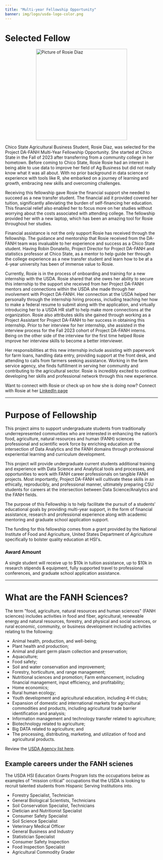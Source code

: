 ```yaml
---
title: "Multi-year Fellowship Opportunity"
banner: img/logo/usda-logo-color.png
---
```




# Selected Fellow

<img src="/img/blog/Rosie_Diaz_Fellow.png" alt="Picture of Rosie Diaz" width="300" height="300" style="display: block; margin: auto;"/>

Chico State Agricultural Business Student, Rosie Diaz, was selected for the Project DA-FANH Multi-Year Fellowship Opportunity. She started at Chico State in the Fall of 2023 after transferring from a community college in her hometown. Before coming to Chico State, Rosie Rosie had an interest in being able to use data to improve her field of Ag Business but did not really know what it was all about. With no prior background in data science or experience with tools like R, she embarked on a journey of learning and growth, embracing new skills and overcoming challenges.

Receiving this fellowship gave Rosie the financial support she needed to succeed as a new transfer student. The financial aid it provided covered her tuition, significantly alleviating the burden of self-financing her education. This financial relief also enabled her to focus more on her studies without worrying about the costs associated with attending college. The fellowship provided her with a new laptop, which has been an amazing tool for Rosie throughout her studies. 

Financial assistance is not the only support Rosie has received through the fellowship. The guidance and mentorship that Rosie received from the DA-FANH team was invaluable to her experience and success as a Chico State student. Having Robin Donatello, Project Director for Project DA-FANH and statistics professor at Chico State, as a mentor to help guide her through the college experience as a new transfer student and learn how to be at a 4-year university has been of immense value to Rosie.

Currently, Rosie is in the process of onboarding and training for a new internship with the USDA. Rosie shared that she owes her ability to secure this internship to the support she received from her Project DA-FANH mentors and connections within the USDA she made through her involvement with Project DA-FANH.  Her connection at the USDA helped her personally through the internship hiring process, including teaching her how to make a federal resume to submit along with the application, and virtually introducing her to a USDA HR staff to help make more connections at the organization. Rosie also attributes skills she gained through working as a Project Assistant for Project DA-FANH to her success in obtaining this internship. Prior to her interview for her internship, she assisted in the interview process for the Fall 2023 cohort of Project DA-FANH interns. Being on the other side of the interview for the first time helped Rosie improve her interview skills to become a better interviewer.

Her responsibilities at this new internship include assisting with paperwork for farm loans, handling data entry, providing support at the front desk, and attending to calls from farmers seeking assistance. Working in the farm service agency, she finds fulfillment in serving her community and contributing to the agricultural sector. Rosie is incredibly excited to continue developing her skills and professional network through this new experience.

Want to connect with Rosie or check up on how she is doing now? Connect with Rosie at her [LinkedIn page](https://www.linkedin.com/in/rosie-diaz/) 



<hr>

# Purpose of Fellowship

This project aims to support undergraduate students from traditionally underrepresented communities who are interested in enhancing the nation’s food, agriculture, natural resources and human (FANH) sciences professional and scientific work force by enriching education at the intersection of Data Analytics and the FANH domains through professional experiential learning and curriculum development.

This project will provide undergraduate current students additional training and experience with Data Science and Analytical tools and processes, and opportunities to work with FANH career professionals on tangible FANH projects. Most importantly, Project DA-FANH will cultivate these skills in an ethically, reproducibly, and professional manner, ultimately preparing CSU students for careers at the intersection between Data Science/Analytics and the FANH fields. 

The purpose of this Fellowship is to help facilitate the pursuit of a students’ educational goals by providing multi-year support, in the form of financial assistance, research and professional experience along with academic mentoring and graduate school application support. 

The funding for this fellowship comes from a grant provided by the National Institute of Food and Agriculture, United States Department of Agriculture specifically to bolster quality education at HSI's. 

### Award Amount

A single student will receive up to $10k in tuition assistance, up to $10k in research stipends & equipment, fully supported travel to professional conferences, and graduate school application assistance. 


<!---
# Eligibility Criteria

* Currently enrolled at CSU, Chico or CSU, San Bernardino as an undergraduate student. 
* Pursing a major related to Data Science, Data Analytics or a FANH science (Food, Agriculture, Natural resources and Human sciences)
* Desire to pursue a career at USDA or in the FANH sciences. 
* Have a cumulative GPA of at least 2.75 and maintain this GPA throughout the duration of the program.
* Have at least 2 years left prior to graduation
* Must be a citizen or national of the United States [[see more details below]](#further-details-on-citizenship-requirement)
* Be interested and able to assist with grant activities such as helping at data training workshops, and job talk seminars, conducting winter and summer session research, and travelling to conferences. 
* Identify as an individual who has faced or faces social, educational, or economic barriers.
    - Examples may include being part of a traditionally underrepresented or marginalized group (including but not limited to race, ethnicity, gender identification), having a mental illness or learning disability, experiencing housing or food insecurity, having dependents or excessive financial stress such as working a full time job outside of college classes. 


# APPLICATION GUIDELINES & DEADLINE

<a href="https://forms.gle/eiVWnuzasQ4XgwD17"> <img alt="Link to apply" src="/img/apply_here/apply_2.png" width="10%" align="right" hspace="50" vspace = "50" /></a>

* Applications should be submitted electronically to [[this Google Form]](https://forms.gle/eiVWnuzasQ4XgwD17) by April 8th, 2022
* Review the application questions and prepare your responses ahead of time. 
    - There is a 250 word limit for all paragraph questions. Any responses longer than 250 words will be cut off and not seen by reviewers. 
* Additional application materials include 
    - Unofficial transcripts from your current university
    - One letter of recommendation from a faculty or staff member who can speak to your work and/or academic challenges and successes, and/or your potential for graduate school. Letters of recommendation are requsted by project staff and due by April 22nd. 
    - (Optional) An additional letter of recommendation (does not have to be from faculty or staff) who can speak to your work and/or academic challenges and successes, and/or your potential for graduate school.

--->

----

# What are the FANH Sciences?
The term "food, agriculture, natural resources and human sciences" (FANH sciences) includes activities in food and fiber, agricultural, renewable energy and natural resources, forestry, and physical and social sciences, or rural economic, community, or business development including activities relating to the following:

* Animal health, production, and well-being;
* Plant health and production;
* Animal and plant germ plasm collection and preservation;
* Aquaculture;
* Food safety;
* Soil and water conservation and improvement;
* Forestry, horticulture, and range management;
* Nutritional sciences and promotion;
Farm enhancement, including financial management, input efficiency, and profitability;
* Home economics;
* Rural human ecology;
* Youth development and agricultural education, including 4–H clubs;
* Expansion of domestic and international markets for agricultural commodities and products, including agricultural trade barrier identification and analysis;
* Information management and technology transfer related to agriculture;
* Biotechnology related to agriculture;
* Big DATA related to agriculture; and
* The processing, distributing, marketing, and utilization of food and agricultural products.


Review the [USDA Agency list here](https://www.usda.gov/our-agency/agencies). 
    
## Example careers under the FANH scienes

The USDA HSI Education Grants Program lists the occupations below as examples of "mission critical" occupations that the USDA is looking to recruit talented students from Hispanic Serving Institutions into. 

* Forestry Specialist, Technician
* General Biological Scientists, Technicians
* Soil Conservation Specialist, Technicians
* Dietician and Nutritionist Specialist
* Consumer Safety Specialist
* Soil Science Specialist
* Veterinary Medical Officer
* General Business and Industry
* Statistician Specialist
* Consumer Safety Inspection
* Food Inspection Specialist
* Agricultural Commodity Grader

<!---
**THIS IS NOT AN ELIGIBILITY LIST. OTHER MAJORS & INTERESTS ARE ENCOURAGED TO APPLY**. Search [data-enabled careers at USDA](https://www.usajobs.gov/Search/Results?d=AG&k=data&wma=15509).

If you are unsure if your major or career interest qualifies please email <fanh.analytics@gmail.com>. 

### Further Details on Citizenship requirement

For purposes of applicant citizenship, USDA-NIFA follows the U.S. Customs and Immigration Service (USCIS) definitions, unless otherwise stated in the RFA. U.S. citizens are individuals born in the United States, Puerto Rico, Guam, Northern Mariana Islands, and U.S. Virgin Islands, (persons born in American Samoa, or Swains Island are generally considered nationals of the United States);foreign-born children, under age 18, residing in the United States with their birth or adoptive parents, at least one of whom is a U.S. citizen by birth or naturalization; and individuals granted citizenship status by USCIS. The term “national of the United States” means a person who, though not a citizen of the United States, owes permanent allegiance to the United States (for example, persons born in American Samoa or Swains Island). 

--->
